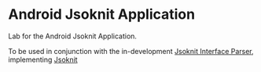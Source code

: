 Android Jsoknit Application
==============

Lab for the Android Jsoknit Application.  

To be used in conjunction with the in-development [Jsoknit Interface Parser](https://github.com/dsikar/json-parser), implementing [Jsoknit](https://github.com/dsikar/jsoknit)


